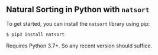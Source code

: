 ## Natural Sorting in Python with `natsort`

To get started, you can install the `natsort` library using pip:

```sh
$ pip3 install natsort
```

Requires Python 3.7+. So any recent version should suffice.

